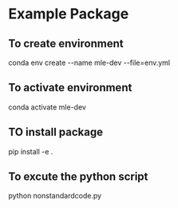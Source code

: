 # Example Package

## To create environment
conda env create --name mle-dev --file=env.yml

## To activate environment
conda activate mle-dev

## TO install package
pip install -e .

## To excute the python script
python nonstandardcode.py